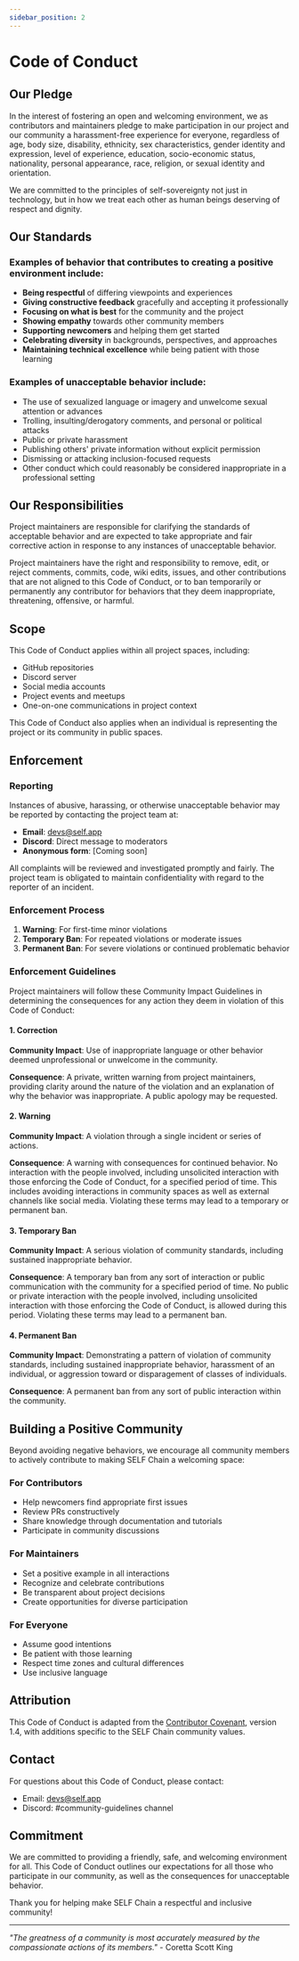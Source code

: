 ```yaml
---
sidebar_position: 2
---
```


# Code of Conduct

## Our Pledge

In the interest of fostering an open and welcoming environment, we as contributors and maintainers pledge to make participation in our project and our community a harassment-free experience for everyone, regardless of age, body size, disability, ethnicity, sex characteristics, gender identity and expression, level of experience, education, socio-economic status, nationality, personal appearance, race, religion, or sexual identity and orientation.

We are committed to the principles of self-sovereignty not just in technology, but in how we treat each other as human beings deserving of respect and dignity.

## Our Standards

### Examples of behavior that contributes to creating a positive environment include:

* **Being respectful** of differing viewpoints and experiences
* **Giving constructive feedback** gracefully and accepting it professionally
* **Focusing on what is best** for the community and the project
* **Showing empathy** towards other community members
* **Supporting newcomers** and helping them get started
* **Celebrating diversity** in backgrounds, perspectives, and approaches
* **Maintaining technical excellence** while being patient with those learning

### Examples of unacceptable behavior include:

* The use of sexualized language or imagery and unwelcome sexual attention or advances
* Trolling, insulting/derogatory comments, and personal or political attacks
* Public or private harassment
* Publishing others' private information without explicit permission
* Dismissing or attacking inclusion-focused requests
* Other conduct which could reasonably be considered inappropriate in a professional setting

## Our Responsibilities

Project maintainers are responsible for clarifying the standards of acceptable behavior and are expected to take appropriate and fair corrective action in response to any instances of unacceptable behavior.

Project maintainers have the right and responsibility to remove, edit, or reject comments, commits, code, wiki edits, issues, and other contributions that are not aligned to this Code of Conduct, or to ban temporarily or permanently any contributor for behaviors that they deem inappropriate, threatening, offensive, or harmful.

## Scope

This Code of Conduct applies within all project spaces, including:
- GitHub repositories
- Discord server
- Social media accounts
- Project events and meetups
- One-on-one communications in project context

This Code of Conduct also applies when an individual is representing the project or its community in public spaces.

## Enforcement

### Reporting

Instances of abusive, harassing, or otherwise unacceptable behavior may be reported by contacting the project team at:

- **Email**: devs@self.app
- **Discord**: Direct message to moderators
- **Anonymous form**: [Coming soon]

All complaints will be reviewed and investigated promptly and fairly. The project team is obligated to maintain confidentiality with regard to the reporter of an incident.

### Enforcement Process

1. **Warning**: For first-time minor violations
2. **Temporary Ban**: For repeated violations or moderate issues
3. **Permanent Ban**: For severe violations or continued problematic behavior

### Enforcement Guidelines

Project maintainers will follow these Community Impact Guidelines in determining the consequences for any action they deem in violation of this Code of Conduct:

#### 1. Correction
**Community Impact**: Use of inappropriate language or other behavior deemed unprofessional or unwelcome in the community.

**Consequence**: A private, written warning from project maintainers, providing clarity around the nature of the violation and an explanation of why the behavior was inappropriate. A public apology may be requested.

#### 2. Warning
**Community Impact**: A violation through a single incident or series of actions.

**Consequence**: A warning with consequences for continued behavior. No interaction with the people involved, including unsolicited interaction with those enforcing the Code of Conduct, for a specified period of time. This includes avoiding interactions in community spaces as well as external channels like social media. Violating these terms may lead to a temporary or permanent ban.

#### 3. Temporary Ban
**Community Impact**: A serious violation of community standards, including sustained inappropriate behavior.

**Consequence**: A temporary ban from any sort of interaction or public communication with the community for a specified period of time. No public or private interaction with the people involved, including unsolicited interaction with those enforcing the Code of Conduct, is allowed during this period. Violating these terms may lead to a permanent ban.

#### 4. Permanent Ban
**Community Impact**: Demonstrating a pattern of violation of community standards, including sustained inappropriate behavior, harassment of an individual, or aggression toward or disparagement of classes of individuals.

**Consequence**: A permanent ban from any sort of public interaction within the community.

## Building a Positive Community

Beyond avoiding negative behaviors, we encourage all community members to actively contribute to making SELF Chain a welcoming space:

### For Contributors
- Help newcomers find appropriate first issues
- Review PRs constructively
- Share knowledge through documentation and tutorials
- Participate in community discussions

### For Maintainers
- Set a positive example in all interactions
- Recognize and celebrate contributions
- Be transparent about project decisions
- Create opportunities for diverse participation

### For Everyone
- Assume good intentions
- Be patient with those learning
- Respect time zones and cultural differences
- Use inclusive language

## Attribution

This Code of Conduct is adapted from the [Contributor Covenant](https://www.contributor-covenant.org), version 1.4, with additions specific to the SELF Chain community values.

## Contact

For questions about this Code of Conduct, please contact:
- Email: devs@self.app
- Discord: #community-guidelines channel

## Commitment

We are committed to providing a friendly, safe, and welcoming environment for all. This Code of Conduct outlines our expectations for all those who participate in our community, as well as the consequences for unacceptable behavior.

Thank you for helping make SELF Chain a respectful and inclusive community!

---

*"The greatness of a community is most accurately measured by the compassionate actions of its members."* - Coretta Scott King